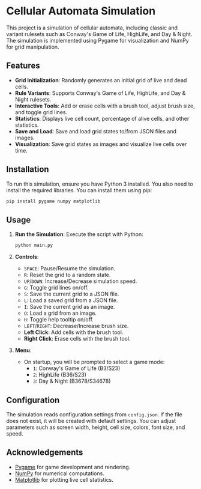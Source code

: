 # Cellular Automata Simulation

This project is a simulation of cellular automata, including classic and variant rulesets such as Conway's Game of Life, HighLife, and Day & Night. The simulation is implemented using Pygame for visualization and NumPy for grid manipulation.

## Features

- **Grid Initialization**: Randomly generates an initial grid of live and dead cells.
- **Rule Variants**: Supports Conway's Game of Life, HighLife, and Day & Night rulesets.
- **Interactive Tools**: Add or erase cells with a brush tool, adjust brush size, and toggle grid lines.
- **Statistics**: Displays live cell count, percentage of alive cells, and other statistics.
- **Save and Load**: Save and load grid states to/from JSON files and images.
- **Visualization**: Save grid states as images and visualize live cells over time.

## Installation

To run this simulation, ensure you have Python 3 installed. You also need to install the required libraries. You can install them using pip:

```bash
pip install pygame numpy matplotlib
```

## Usage

1. **Run the Simulation**: Execute the script with Python:

   ```bash
   python main.py
   ```

2. **Controls**:
   - `SPACE`: Pause/Resume the simulation.
   - `R`: Reset the grid to a random state.
   - `UP`/`DOWN`: Increase/Decrease simulation speed.
   - `G`: Toggle grid lines on/off.
   - `S`: Save the current grid to a JSON file.
   - `L`: Load a saved grid from a JSON file.
   - `I`: Save the current grid as an image.
   - `O`: Load a grid from an image.
   - `H`: Toggle help tooltip on/off.
   - `LEFT`/`RIGHT`: Decrease/Increase brush size.
   - **Left Click**: Add cells with the brush tool.
   - **Right Click**: Erase cells with the brush tool.

3. **Menu**:
   - On startup, you will be prompted to select a game mode:
     - `1`: Conway's Game of Life (B3/S23)
     - `2`: HighLife (B36/S23)
     - `3`: Day & Night (B3678/S34678)

## Configuration

The simulation reads configuration settings from `config.json`. If the file does not exist, it will be created with default settings. You can adjust parameters such as screen width, height, cell size, colors, font size, and speed.

## Acknowledgements

- [Pygame](https://www.pygame.org/) for game development and rendering.
- [NumPy](https://numpy.org/) for numerical computations.
- [Matplotlib](https://matplotlib.org/) for plotting live cell statistics.
